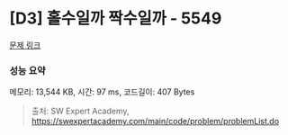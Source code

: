 # [D3] 홀수일까 짝수일까 - 5549 

[문제 링크](https://swexpertacademy.com/main/code/problem/problemDetail.do?contestProbId=AWWxpEDaAVoDFAW4) 

### 성능 요약

메모리: 13,544 KB, 시간: 97 ms, 코드길이: 407 Bytes



> 출처: SW Expert Academy, https://swexpertacademy.com/main/code/problem/problemList.do
